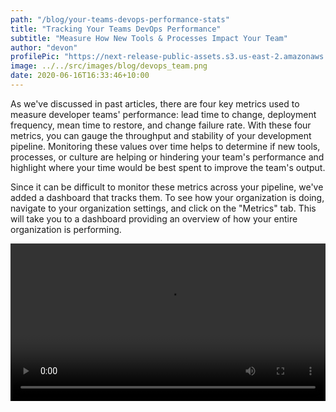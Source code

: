 ```yaml
---
path: "/blog/your-teams-devops-performance-stats"
title: "Tracking Your Teams DevOps Performance"
subtitle: "Measure How New Tools & Processes Impact Your Team"
author: "devon"
profilePic: "https://next-release-public-assets.s3.us-east-2.amazonaws.com/devon_profile_pic.png"
image: ../../src/images/blog/devops_team.png
date: 2020-06-16T16:33:46+10:00
---
```


As we've discussed in past articles, there are four key metrics used to
measure developer teams' performance: lead time to change, deployment
frequency, mean time to restore, and change failure rate. With these four
metrics, you can gauge the throughput and stability of your development
pipeline. Monitoring these values over time helps to determine if new tools,
processes, or culture are helping or hindering your team's performance and
highlight where your time would be best spent to improve the team's output.

Since it can be difficult to monitor these metrics across your pipeline,
we've added a dashboard that tracks them. To see how your organization is
doing, navigate to your organization settings, and click on the "Metrics"
tab. This will take you to a dashboard providing an overview of how your
entire organization is performing.

<video style="width: 100%;" controls>
  <source src="https://next-release-public-assets.s3.us-east-2.amazonaws.com/organization-metrics-overview.mp4" type="video/mp4">
  <source src="https://next-release-public-assets.s3.us-east-2.amazonaws.com/organization-metrics-overview.webm" type="video/webm">
  Your browser does not support the video tag.
</video>
